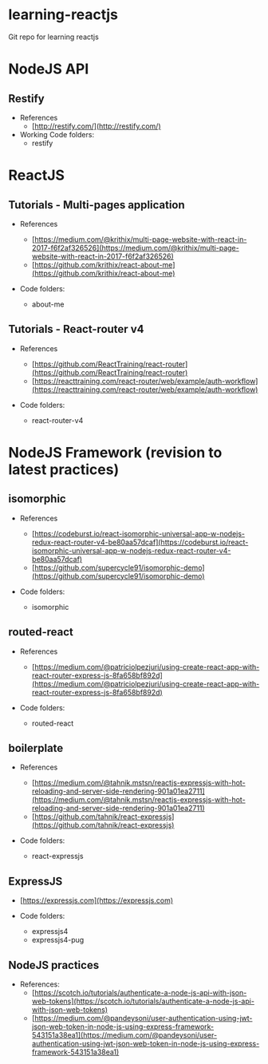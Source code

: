 # learning-reactjs
Git repo for learning reactjs

# NodeJS API

## Restify
- References
   - [http://restify.com/](http://restify.com/)
- Working Code folders:
   - restify

# ReactJS

## Tutorials - Multi-pages application
- References
   - [https://medium.com/@krithix/multi-page-website-with-react-in-2017-f6f2af326526](https://medium.com/@krithix/multi-page-website-with-react-in-2017-f6f2af326526)
   - [https://github.com/krithix/react-about-me](https://github.com/krithix/react-about-me)

- Code folders:
   - about-me

## Tutorials - React-router v4
- References
	- [https://github.com/ReactTraining/react-router](https://github.com/ReactTraining/react-router)
	- [https://reacttraining.com/react-router/web/example/auth-workflow](https://reacttraining.com/react-router/web/example/auth-workflow)

- Code folders:
   - react-router-v4

# NodeJS Framework (revision to latest practices)

## isomorphic
- References
   - [https://codeburst.io/react-isomorphic-universal-app-w-nodejs-redux-react-router-v4-be80aa57dcaf](https://codeburst.io/react-isomorphic-universal-app-w-nodejs-redux-react-router-v4-be80aa57dcaf)
   - [https://github.com/supercycle91/isomorphic-demo](https://github.com/supercycle91/isomorphic-demo)

- Code folders:
   - isomorphic

## routed-react

- References
   - [https://medium.com/@patriciolpezjuri/using-create-react-app-with-react-router-express-js-8fa658bf892d](https://medium.com/@patriciolpezjuri/using-create-react-app-with-react-router-express-js-8fa658bf892d)

- Code folders:
   - routed-react

## boilerplate
- References
   - [https://medium.com/@tahnik.mstsn/reactjs-expressjs-with-hot-reloading-and-server-side-rendering-901a01ea2711](https://medium.com/@tahnik.mstsn/reactjs-expressjs-with-hot-reloading-and-server-side-rendering-901a01ea2711)
   - [https://github.com/tahnik/react-expressjs](https://github.com/tahnik/react-expressjs)

- Code folders:
   - react-expressjs

## ExpressJS
- [https://expressjs.com](https://expressjs.com)

- Code folders:
   - expressjs4
   - expressjs4-pug

## NodeJS practices

- References:
   - [https://scotch.io/tutorials/authenticate-a-node-js-api-with-json-web-tokens](https://scotch.io/tutorials/authenticate-a-node-js-api-with-json-web-tokens)
   - [https://medium.com/@pandeysoni/user-authentication-using-jwt-json-web-token-in-node-js-using-express-framework-543151a38ea1](https://medium.com/@pandeysoni/user-authentication-using-jwt-json-web-token-in-node-js-using-express-framework-543151a38ea1)


